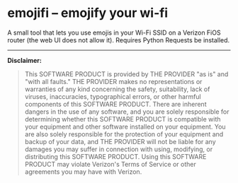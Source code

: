 # emojifi – emojify your wi-fi

A small tool that lets you use emojis in your Wi-Fi SSID on a Verizon FiOS router (the web UI does not allow it). Requires Python Requests be installed.

---

**Disclaimer:**
>This SOFTWARE PRODUCT is provided by THE PROVIDER "as is" and "with all faults." THE PROVIDER makes no representations or warranties of any kind concerning the safety, suitability, lack of viruses, inaccuracies, typographical errors, or other harmful components of this SOFTWARE PRODUCT. There are inherent dangers in the use of any software, and you are solely responsible for determining whether this SOFTWARE PRODUCT is compatible with your equipment and other software installed on your equipment. You are also solely responsible for the protection of your equipment and backup of your data, and THE PROVIDER will not be liable for any damages you may suffer in connection with using, modifying, or distributing this SOFTWARE PRODUCT. Using this SOFTWARE PRODUCT may violate Verizon's Terms of Service or other agreements you may have with Verizon.
